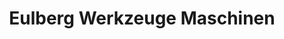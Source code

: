 ---
title: "Eulberg Werkzeuge Maschinen"
url: /ransbach-baumbach/eulberg-werkzeuge-maschinen/
shop: Eisenwaren
---